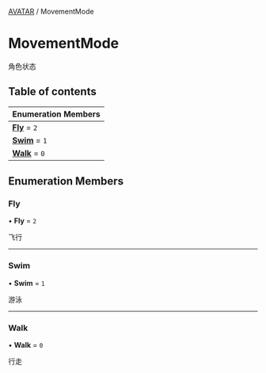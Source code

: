 [AVATAR](../groups/AVATAR.AVATAR.md) / MovementMode

# MovementMode <Badge type="tip" text="Enumeration" /> <Score text="MovementMode" />

角色状态

## Table of contents

| Enumeration Members |
| :-----|
| **[Fly](Gameplay.MovementMode.md#fly)** = ``2`` <br> |
| **[Swim](Gameplay.MovementMode.md#swim)** = ``1`` <br> |
| **[Walk](Gameplay.MovementMode.md#walk)** = ``0`` <br> |

## Enumeration Members

### Fly <Score text="Fly" /> 

• **Fly** = ``2``

飞行

___

### Swim <Score text="Swim" /> 

• **Swim** = ``1``

游泳

___

### Walk <Score text="Walk" /> 

• **Walk** = ``0``

行走
